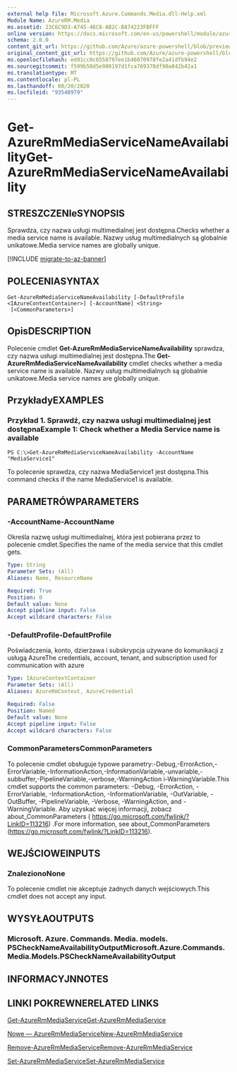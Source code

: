 ```yaml
---
external help file: Microsoft.Azure.Commands.Media.dll-Help.xml
Module Name: AzureRM.Media
ms.assetid: 23C6C9D3-A745-46C8-AB2C-B874223FBFFF
online version: https://docs.microsoft.com/en-us/powershell/module/azurerm.media/get-azurermmediaservicenameavailability
schema: 2.0.0
content_git_url: https://github.com/Azure/azure-powershell/blob/preview/src/ResourceManager/Media/Commands.Media/help/Get-AzureRmMediaServiceNameAvailability.md
original_content_git_url: https://github.com/Azure/azure-powershell/blob/preview/src/ResourceManager/Media/Commands.Media/help/Get-AzureRmMediaServiceNameAvailability.md
ms.openlocfilehash: ed91cc0c6558797ee1b46070978fe2a41dfb94e2
ms.sourcegitcommit: f599b50d5e980197d1fca769378df90a842b42a1
ms.translationtype: MT
ms.contentlocale: pl-PL
ms.lasthandoff: 08/20/2020
ms.locfileid: "93548979"
---
```

# <span data-ttu-id="95eaa-101">Get-AzureRmMediaServiceNameAvailability</span><span class="sxs-lookup"><span data-stu-id="95eaa-101">Get-AzureRmMediaServiceNameAvailability</span></span>

## <span data-ttu-id="95eaa-102">STRESZCZENIe</span><span class="sxs-lookup"><span data-stu-id="95eaa-102">SYNOPSIS</span></span>
<span data-ttu-id="95eaa-103">Sprawdza, czy nazwa usługi multimedialnej jest dostępna.</span><span class="sxs-lookup"><span data-stu-id="95eaa-103">Checks whether a media service name is available.</span></span>
<span data-ttu-id="95eaa-104">Nazwy usług multimedialnych są globalnie unikatowe.</span><span class="sxs-lookup"><span data-stu-id="95eaa-104">Media service names are globally unique.</span></span>

[!INCLUDE [migrate-to-az-banner](../../includes/migrate-to-az-banner.md)]

## <span data-ttu-id="95eaa-105">POLECENIA</span><span class="sxs-lookup"><span data-stu-id="95eaa-105">SYNTAX</span></span>

```
Get-AzureRmMediaServiceNameAvailability [-DefaultProfile <IAzureContextContainer>] [-AccountName] <String>
 [<CommonParameters>]
```

## <span data-ttu-id="95eaa-106">Opis</span><span class="sxs-lookup"><span data-stu-id="95eaa-106">DESCRIPTION</span></span>
<span data-ttu-id="95eaa-107">Polecenie cmdlet **Get-AzureRmMediaServiceNameAvailability** sprawdza, czy nazwa usługi multimedialnej jest dostępna.</span><span class="sxs-lookup"><span data-stu-id="95eaa-107">The **Get-AzureRmMediaServiceNameAvailability** cmdlet checks whether a media service name is available.</span></span>
<span data-ttu-id="95eaa-108">Nazwy usług multimedialnych są globalnie unikatowe.</span><span class="sxs-lookup"><span data-stu-id="95eaa-108">Media service names are globally unique.</span></span>

## <span data-ttu-id="95eaa-109">Przykłady</span><span class="sxs-lookup"><span data-stu-id="95eaa-109">EXAMPLES</span></span>

### <span data-ttu-id="95eaa-110">Przykład 1. Sprawdź, czy nazwa usługi multimedialnej jest dostępna</span><span class="sxs-lookup"><span data-stu-id="95eaa-110">Example 1: Check whether a Media Service name is available</span></span>
```
PS C:\>Get-AzureRmMediaServiceNameAvailability -AccountName "MediaService1"
```

<span data-ttu-id="95eaa-111">To polecenie sprawdza, czy nazwa MediaService1 jest dostępna.</span><span class="sxs-lookup"><span data-stu-id="95eaa-111">This command checks if the name MediaService1 is available.</span></span>

## <span data-ttu-id="95eaa-112">PARAMETRÓW</span><span class="sxs-lookup"><span data-stu-id="95eaa-112">PARAMETERS</span></span>

### <span data-ttu-id="95eaa-113">-AccountName</span><span class="sxs-lookup"><span data-stu-id="95eaa-113">-AccountName</span></span>
<span data-ttu-id="95eaa-114">Określa nazwę usługi multimedialnej, która jest pobierana przez to polecenie cmdlet.</span><span class="sxs-lookup"><span data-stu-id="95eaa-114">Specifies the name of the media service that this cmdlet gets.</span></span>

```yaml
Type: String
Parameter Sets: (All)
Aliases: Name, ResourceName

Required: True
Position: 0
Default value: None
Accept pipeline input: False
Accept wildcard characters: False
```

### <span data-ttu-id="95eaa-115">-DefaultProfile</span><span class="sxs-lookup"><span data-stu-id="95eaa-115">-DefaultProfile</span></span>
<span data-ttu-id="95eaa-116">Poświadczenia, konto, dzierżawa i subskrypcja używane do komunikacji z usługą Azure</span><span class="sxs-lookup"><span data-stu-id="95eaa-116">The credentials, account, tenant, and subscription used for communication with azure</span></span>

```yaml
Type: IAzureContextContainer
Parameter Sets: (All)
Aliases: AzureRmContext, AzureCredential

Required: False
Position: Named
Default value: None
Accept pipeline input: False
Accept wildcard characters: False
```

### <span data-ttu-id="95eaa-117">CommonParameters</span><span class="sxs-lookup"><span data-stu-id="95eaa-117">CommonParameters</span></span>
<span data-ttu-id="95eaa-118">To polecenie cmdlet obsługuje typowe parametry:-Debug,-ErrorAction,-ErrorVariable,-InformationAction,-InformationVariable,-unvariable,-subbuffer,-PipelineVariable,-verbose,-WarningAction i-WarningVariable.</span><span class="sxs-lookup"><span data-stu-id="95eaa-118">This cmdlet supports the common parameters: -Debug, -ErrorAction, -ErrorVariable, -InformationAction, -InformationVariable, -OutVariable, -OutBuffer, -PipelineVariable, -Verbose, -WarningAction, and -WarningVariable.</span></span> <span data-ttu-id="95eaa-119">Aby uzyskać więcej informacji, zobacz about_CommonParameters ( https://go.microsoft.com/fwlink/?LinkID=113216) .</span><span class="sxs-lookup"><span data-stu-id="95eaa-119">For more information, see about_CommonParameters (https://go.microsoft.com/fwlink/?LinkID=113216).</span></span>

## <span data-ttu-id="95eaa-120">WEJŚCIOWE</span><span class="sxs-lookup"><span data-stu-id="95eaa-120">INPUTS</span></span>

### <span data-ttu-id="95eaa-121">Znaleziono</span><span class="sxs-lookup"><span data-stu-id="95eaa-121">None</span></span>
<span data-ttu-id="95eaa-122">To polecenie cmdlet nie akceptuje żadnych danych wejściowych.</span><span class="sxs-lookup"><span data-stu-id="95eaa-122">This cmdlet does not accept any input.</span></span>

## <span data-ttu-id="95eaa-123">WYSYŁA</span><span class="sxs-lookup"><span data-stu-id="95eaa-123">OUTPUTS</span></span>

### <span data-ttu-id="95eaa-124">Microsoft. Azure. Commands. Media. models. PSCheckNameAvailabilityOutput</span><span class="sxs-lookup"><span data-stu-id="95eaa-124">Microsoft.Azure.Commands.Media.Models.PSCheckNameAvailabilityOutput</span></span>

## <span data-ttu-id="95eaa-125">INFORMACYJN</span><span class="sxs-lookup"><span data-stu-id="95eaa-125">NOTES</span></span>

## <span data-ttu-id="95eaa-126">LINKI POKREWNE</span><span class="sxs-lookup"><span data-stu-id="95eaa-126">RELATED LINKS</span></span>

[<span data-ttu-id="95eaa-127">Get-AzureRmMediaService</span><span class="sxs-lookup"><span data-stu-id="95eaa-127">Get-AzureRmMediaService</span></span>](./Get-AzureRmMediaService.md)

[<span data-ttu-id="95eaa-128">Nowe — AzureRmMediaService</span><span class="sxs-lookup"><span data-stu-id="95eaa-128">New-AzureRmMediaService</span></span>](./New-AzureRmMediaService.md)

[<span data-ttu-id="95eaa-129">Remove-AzureRmMediaService</span><span class="sxs-lookup"><span data-stu-id="95eaa-129">Remove-AzureRmMediaService</span></span>](./Remove-AzureRmMediaService.md)

[<span data-ttu-id="95eaa-130">Set-AzureRmMediaService</span><span class="sxs-lookup"><span data-stu-id="95eaa-130">Set-AzureRmMediaService</span></span>](./Set-AzureRmMediaService.md)


